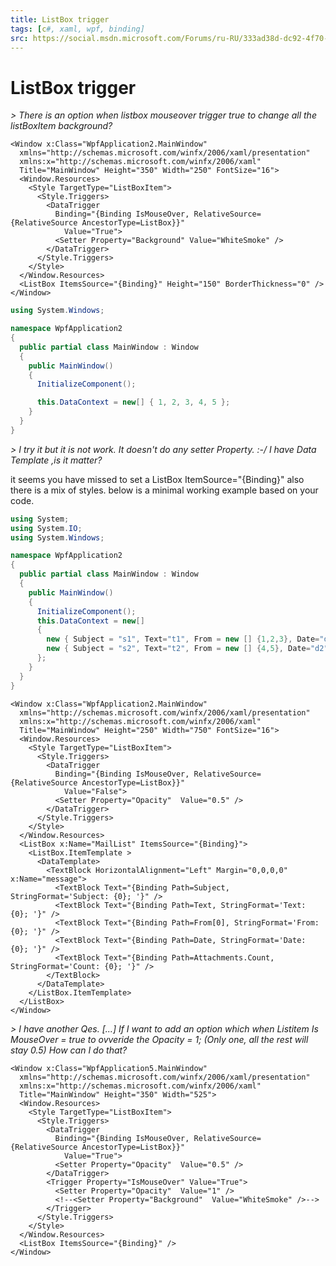 ```yaml
---
title: ListBox trigger
tags: [c#, xaml, wpf, binding]
src: https://social.msdn.microsoft.com/Forums/ru-RU/333ad38d-dc92-4f70-84be-32d60cf215f4/listbox-trigger?forum=wpf
---
```

# ListBox trigger
*> There is an option when listbox mouseover trigger true to change all the listBoxItem background?*
```xaml
<Window x:Class="WpfApplication2.MainWindow"
  xmlns="http://schemas.microsoft.com/winfx/2006/xaml/presentation"
  xmlns:x="http://schemas.microsoft.com/winfx/2006/xaml"
  Title="MainWindow" Height="350" Width="250" FontSize="16">
  <Window.Resources>
    <Style TargetType="ListBoxItem">
      <Style.Triggers>
        <DataTrigger 
          Binding="{Binding IsMouseOver, RelativeSource={RelativeSource AncestorType=ListBox}}" 
            Value="True">
          <Setter Property="Background" Value="WhiteSmoke" />
        </DataTrigger>
      </Style.Triggers>
    </Style>
  </Window.Resources>
  <ListBox ItemsSource="{Binding}" Height="150" BorderThickness="0" />
</Window>
```
```c#
using System.Windows;

namespace WpfApplication2
{
  public partial class MainWindow : Window
  {
    public MainWindow()
    {
      InitializeComponent();

      this.DataContext = new[] { 1, 2, 3, 4, 5 };
    }
  }
}
```
*> I try it but it is not work. It doesn't do any setter Property. :-/ I have Data Template ,is it matter?*

it seems you have missed to set a ListBox ItemSource="{Binding}" also there is a mix of styles.
below is a minimal working example based on your code.

```c#
using System;
using System.IO;
using System.Windows;

namespace WpfApplication2
{
  public partial class MainWindow : Window
  {
    public MainWindow()
    {
      InitializeComponent();
      this.DataContext = new[] 
      {
        new { Subject = "s1", Text="t1", From = new [] {1,2,3}, Date="d1",  Attachments=new [] {1, 2}},
        new { Subject = "s2", Text="t2", From = new [] {4,5}, Date="d2",  Attachments=new [] {1}},
      };
    }
  }
}
```
```xaml
<Window x:Class="WpfApplication2.MainWindow"
  xmlns="http://schemas.microsoft.com/winfx/2006/xaml/presentation"
  xmlns:x="http://schemas.microsoft.com/winfx/2006/xaml"
  Title="MainWindow" Height="250" Width="750" FontSize="16">
  <Window.Resources>
    <Style TargetType="ListBoxItem">
      <Style.Triggers>
        <DataTrigger 
          Binding="{Binding IsMouseOver, RelativeSource={RelativeSource AncestorType=ListBox}}" 
            Value="False">
          <Setter Property="Opacity"  Value="0.5" />
        </DataTrigger>
      </Style.Triggers>
    </Style>
  </Window.Resources>
  <ListBox x:Name="MailList" ItemsSource="{Binding}">
    <ListBox.ItemTemplate >
      <DataTemplate>
        <TextBlock HorizontalAlignment="Left" Margin="0,0,0,0" x:Name="message">
          <TextBlock Text="{Binding Path=Subject, StringFormat='Subject: {0}; '}" />
          <TextBlock Text="{Binding Path=Text, StringFormat='Text: {0}; '}" />
          <TextBlock Text="{Binding Path=From[0], StringFormat='From: {0}; '}" />
          <TextBlock Text="{Binding Path=Date, StringFormat='Date: {0}; '}" />
          <TextBlock Text="{Binding Path=Attachments.Count, StringFormat='Count: {0}; '}" />
        </TextBlock>
      </DataTemplate>
    </ListBox.ItemTemplate>
  </ListBox>
</Window>
```

*> I  have another Qes. [...] If I want to add an option which when Listitem Is MouseOver = true  to ovveride the Opacity = 1; (Only one, all the rest will stay 0.5) How can I do that?*
```xaml
<Window x:Class="WpfApplication5.MainWindow"
  xmlns="http://schemas.microsoft.com/winfx/2006/xaml/presentation"
  xmlns:x="http://schemas.microsoft.com/winfx/2006/xaml"
  Title="MainWindow" Height="350" Width="525">
  <Window.Resources>
    <Style TargetType="ListBoxItem">
      <Style.Triggers>
        <DataTrigger 
          Binding="{Binding IsMouseOver, RelativeSource={RelativeSource AncestorType=ListBox}}" 
            Value="True">
          <Setter Property="Opacity"  Value="0.5" />
        </DataTrigger>
        <Trigger Property="IsMouseOver" Value="True">
          <Setter Property="Opacity"  Value="1" />
          <!--<Setter Property="Background"  Value="WhiteSmoke" />-->
        </Trigger>
      </Style.Triggers>
    </Style>
  </Window.Resources>
  <ListBox ItemsSource="{Binding}" />
</Window>
```

